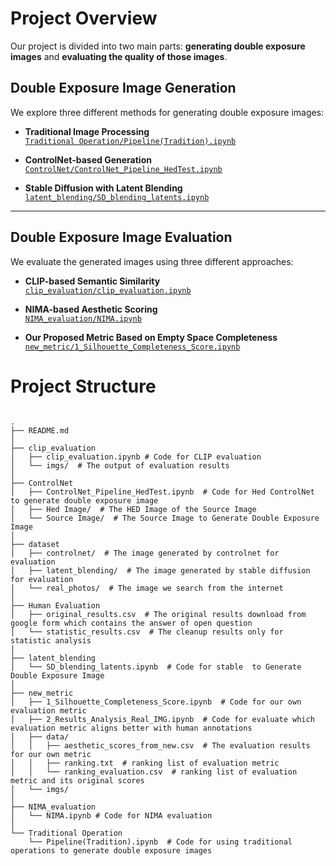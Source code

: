 # Project Overview
Our project is divided into two main parts: **generating double exposure images** and **evaluating the quality of those images**.


##  Double Exposure Image Generation

We explore three different methods for generating double exposure images:

- **Traditional Image Processing**  
  [`Traditional Operation/Pipeline(Tradition).ipynb`](Traditional%20Operation/Pipeline(Tradition).ipynb)

- **ControlNet-based Generation**  
  [`ControlNet/ControlNet_Pipeline_HedTest.ipynb`](ControlNet/ControlNet_Pipeline_HedTest.ipynb)

- **Stable Diffusion with Latent Blending**  
  [`latent_blending/SD_blending_latents.ipynb`](latent_blending/SD_blending_latents.ipynb)

---

## Double Exposure Image Evaluation

We evaluate the generated images using three different approaches:

- **CLIP-based Semantic Similarity**  
  [`clip_evaluation/clip_evaluation.ipynb`](clip_evaluation/clip_evaluation.ipynb)

- **NIMA-based Aesthetic Scoring**  
  [`NIMA_evaluation/NIMA.ipynb`](NIMA_evaluation/NIMA.ipynb)

- **Our Proposed Metric Based on Empty Space Completeness**  
  [`new_metric/1_Silhouette_Completeness_Score.ipynb`](new_metric/1_Silhouette_Completeness_Score.ipynb)

# Project Structure
<pre><code>
.  
├── README.md  
│  
├── clip_evaluation  
│   ├── clip_evaluation.ipynb # Code for CLIP evaluation
│   └── imgs/  # The output of evaluation results
│  
├── ControlNet  
│   ├── ControlNet_Pipeline_HedTest.ipynb  # Code for Hed ControlNet to generate double exposure image
│   ├── Hed Image/  # The HED Image of the Source Image
│   └── Source Image/  # The Source Image to Generate Double Exposure Image
│  
├── dataset  
│   ├── controlnet/  # The image generated by controlnet for evaluation
│   ├── latent_blending/  # The image generated by stable diffusion for evaluation
│   └── real_photos/  # The image we search from the internet
│  
├── Human Evaluation  
│   ├── original_results.csv  # The original results download from google form which contains the answer of open question
│   └── statistic_results.csv  # The cleanup results only for statistic analysis
│  
├── latent_blending  
│   └── SD_blending_latents.ipynb  # Code for stable  to Generate Double Exposure Image
│  
├── new_metric  
│   ├── 1_Silhouette_Completeness_Score.ipynb  # Code for our own evaluation metric
│   ├── 2_Results_Analysis_Real_IMG.ipynb  # Code for evaluate which evaluation metric aligns better with human annotations
│   ├── data/  
│   │   ├── aesthetic_scores_from_new.csv  # The evaluation results for our own metric
│   │   ├── ranking.txt  # ranking list of evaluation metric
│   │   └── ranking_evaluation.csv  # ranking list of evaluation metric and its original scores
│   └── imgs/  
│ 
├── NIMA_evaluation
│   └── NIMA.ipynb # Code for NIMA evaluation
│  
└── Traditional Operation  
    └── Pipeline(Tradition).ipynb  # Code for using traditional operations to generate double exposure images

  
  </code></pre>
